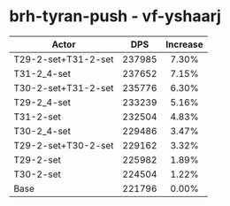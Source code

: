 # brh-tyran-push - vf-yshaarj
| Actor | DPS | Increase |
|---|:---:|:---:|
|T29-2-set+T31-2-set|237985|7.30%|
|T31-2_4-set|237652|7.15%|
|T30-2-set+T31-2-set|235776|6.30%|
|T29-2_4-set|233239|5.16%|
|T31-2-set|232504|4.83%|
|T30-2_4-set|229486|3.47%|
|T29-2-set+T30-2-set|229162|3.32%|
|T29-2-set|225982|1.89%|
|T30-2-set|224504|1.22%|
|Base|221796|0.00%|
